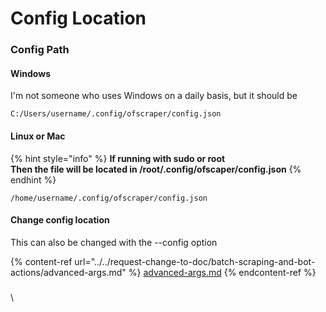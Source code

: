 # Config Location

### Config Path

#### Windows

I'm not someone who uses Windows on a daily basis, but it should be

```
C:/Users/username/.config/ofscraper/config.json
```

#### Linux or Mac

{% hint style="info" %}
**If running with sudo or root** \
**Then the file will be located in /root/.config/ofscaper/config.json**
{% endhint %}

```
/home/username/.config/ofscraper/config.json
```

#### Change config location

This can also be changed with the --config option

{% content-ref url="../../request-change-to-doc/batch-scraping-and-bot-actions/advanced-args.md" %}
[advanced-args.md](../../request-change-to-doc/batch-scraping-and-bot-actions/advanced-args.md)
{% endcontent-ref %}

###

\

